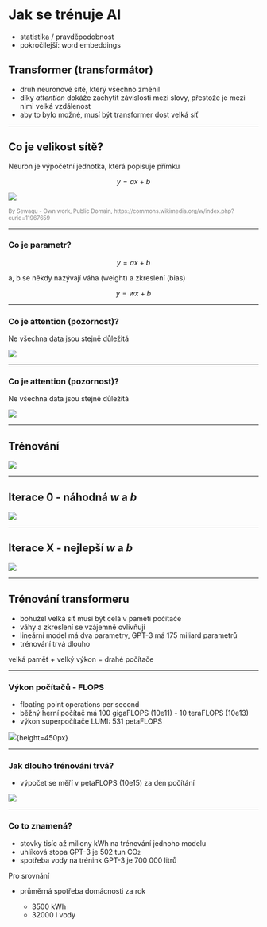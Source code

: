 # Jak se trénuje AI

- statistika / pravděpodobnost
- pokročilejší: word embeddings

## Transformer (transformátor)

- druh neuronové sítě, který všechno změnil
- díky *attention* dokáže zachytit závislosti mezi slovy, přestože je mezi nimi velká vzdálenost
- aby to bylo možné, musí být transformer dost velká síť

--------------

## Co je velikost sítě?

Neuron je výpočetní jednotka, která popisuje přímku

$$ y = ax + b $$

![](Linear_regression.svg.png)

<span style="color: gray; font-size: 80%">
By Sewaqu - Own work, Public Domain, https://commons.wikimedia.org/w/index.php?curid=11967659
</span>

-----------------

### Co je parametr?

$$ y = {a}x + {b} $$

a, b se někdy nazývají váha (weight) a zkreslení (bias)

$$ y = {w}x + {b} $$

-----------------

### Co je attention (pozornost)?

Ne všechna data jsou stejně důležitá

![](attention0.png)

-----------------

### Co je attention (pozornost)?

Ne všechna data jsou stejně důležitá

![](attention.png)

-----------------

## Trénování

![](reg0.png)

-----------------

## Iterace 0 - náhodná *w* a *b*

![](reg1.png)

-----------------

## Iterace X - nejlepší *w* a *b*
![](reg2.png)

-----------------

## Trénování transformeru

- bohužel velká síť musí být celá v paměti počítače
- váhy a zkreslení se vzájemně ovlivňují
- lineární model má dva parametry, GPT-3 má 175 miliard parametrů
- trénování trvá dlouho


velká paměť + velký výkon = drahé počítače

-----------------

###  Výkon počítačů - FLOPS

- floating point operations per second
- běžný herní počítač má 100 gigaFLOPS (10e11) - 10 teraFLOPS (10e13)
- výkon superpočítače LUMI: 531 petaFLOPS

![](lumi.jpg){height=450px}

-----------------

### Jak dlouho trénování trvá?

- výpočet se měří v petaFLOPS (10e15) za den počítání

![](few_shot_learners.png)

-----------------

### Co to znamená?

- stovky tisíc až miliony kWh na trénování jednoho modelu
- uhlíková stopa GPT-3 je 502 tun CO<span style="font-size: 70%">2</span>
- spotřeba vody na trénink GPT-3 je 700 000 litrů

Pro srovnání

- průměrná spotřeba domácnosti za rok

  - 3500 kWh
  - 32000 l vody


